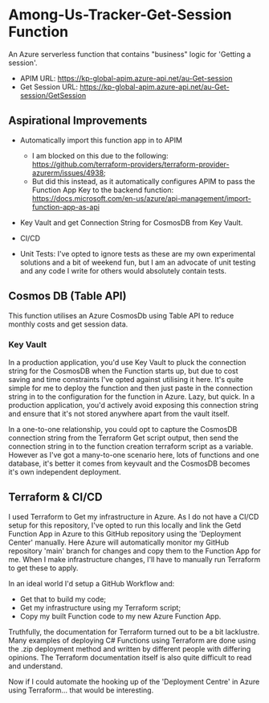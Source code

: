 # Among-Us-Tracker-Get-Session Function
An Azure serverless function that contains "business" logic for 'Getting a session'.

- APIM URL: https://kp-global-apim.azure-api.net/au-Get-session
- Get Session URL: https://kp-global-apim.azure-api.net/au-Get-session/GetSession

## Aspirational Improvements
- Automatically import this function app in to APIM
    - I am blocked on this due to the following: https://github.com/terraform-providers/terraform-provider-azurerm/issues/4938;
    - But did this instead, as it automatically configures APIM to pass the Function App Key to the backend function: https://docs.microsoft.com/en-us/azure/api-management/import-function-app-as-api

- Key Vault and get Connection String for CosmosDB from Key Vault.
- CI/CD
- Unit Tests: I've opted to ignore tests as these are my own experimental solutions and a bit of weekend fun, but I am an advocate of unit testing and any code I write for others would absolutely contain tests.

## Cosmos DB (Table API)
This function utilises an Azure CosmosDb using Table API to reduce monthly costs and get session data.

### Key Vault
In a production application, you'd use Key Vault to pluck the connection string for the CosmosDB when the Function starts up, but due to cost saving and time constraints I've opted against utilising it here.
It's quite simple for me to deploy the function and then just paste in the connection string in to the configuration for the function in Azure. Lazy, but quick. In a production application, you'd actively avoid
exposing this connection string and ensure that it's not stored anywhere apart from the vault itself.

In a one-to-one relationship, you could opt to capture the CosmosDB connection string from the Terraform Get script output, then send the connection string in to the function creation terraform script as a variable.
However as I've got a many-to-one scenario here, lots of functions and one database, it's better it comes from keyvault and the CosmosDB becomes it's own independent deployment.

## Terraform & CI/CD
I used Terraform to Get my infrastructure in Azure. As I do not have a CI/CD setup for this repository, I've opted to run this locally and link the Getd Function App in Azure to this GitHub repository using the 'Deployment Center' manually. Here Azure will automatically monitor my GitHub repository 'main' branch for changes and copy them to the Function App for me. When I make infrastructure changes, I'll have to manually run Terraform to get these to apply.

In an ideal world I'd setup a GitHub Workflow and:
- Get that to build my code;
- Get my infrastructure using my Terraform script;
- Copy my built Function code to my new Azure Function App.

Truthfully, the documentation for Terraform turned out to be a bit lacklustre. Many examples of deploying C# Functions using Terraform are done using the .zip deployment method and written by different people with differing opinions. The Terraform documentation itself is also quite difficult to read and understand.

Now if I could automate the hooking up of the 'Deployment Centre' in Azure using Terraform... that would be interesting.

